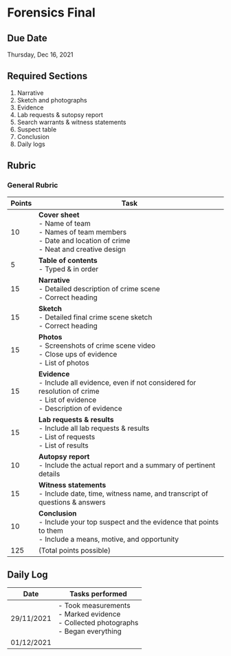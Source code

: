 # Forensics Final
 
## Due Date
Thursday, Dec 16, 2021

## Required Sections
1. Narrative
2. Sketch and photographs
3. Evidence
4. Lab requests & sutopsy report
5. Search warrants & witness statements
6. Suspect table
7. Conclusion
8. Daily logs

## Rubric
### General Rubric
| Points | Task                                                                                                                                            |
| ------ | ----------------------------------------------------------------------------------------------------------------------------------------------- |
| 10     | **Cover sheet** <br> - Name of team <br> - Names of team members <br> - Date and location of crime <br> - Neat and creative design   |
| 5      | **Table of contents** <br> - Typed & in order                                                                                                   |
| 15     | **Narrative** <br> - Detailed description of crime scene <br> - Correct heading                                                                 |
| 15     | **Sketch** <br> - Detailed final crime scene sketch <br> - Correct heading                                                                      |
| 15     | **Photos** <br> - Screenshots of crime scene video <br> - Close ups of evidence <br> - List of photos                                           |
| 15     | **Evidence** <br> - Include all evidence, even if not considered for resolution of crime <br> - List of evidence <br> - Description of evidence |
| 15     | **Lab requests & results** <br> - Include all lab requests & results <br> - List of requests <br> - List of results                             |
| 10     | **Autopsy report** <br> - Include the actual report and a summary of pertinent details                                                          |
| 15     | **Witness statements** <br> - Include date, time, witness name, and transcript of questions & answers                                           |
| 10     | **Conclusion** <br> - Include your top suspect and the evidence that points to them <br> - Include a means, motive, and opportunity             |
| 125    | (Total points possible)                                                                                                                         | 

## Daily Log
| Date       | Tasks performed                                                                                 |
| ---------- | ----------------------------------------------------------------------------------------------- |
| 29/11/2021 | - Took measurements <br> - Marked evidence <br> - Collected photographs <br> - Began everything |
| 01/12/2021 |                                                                                                 |
